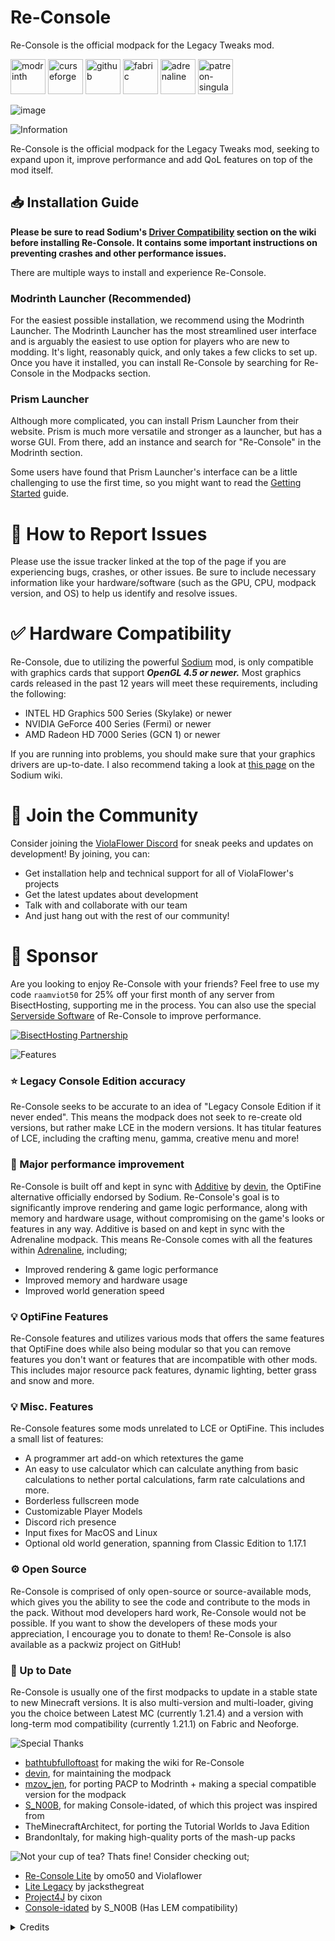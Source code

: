 # Re-Console
Re-Console is the official modpack for the Legacy Tweaks mod.

[<img alt="modrinth" height="56" src="https://cdn.jsdelivr.net/npm/@intergrav/devins-badges@3/assets/cozy/available/modrinth_vector.svg">](https://modrinth.com/modpack/legacy-minecraft) [<img alt="curseforge" height="56" src="https://cdn.jsdelivr.net/npm/@intergrav/devins-badges@3/assets/cozy/available/curseforge_vector.svg">](https://legacy.curseforge.com/minecraft/modpacks/re-console)
[<img alt="github" height="56" src="https://cdn.jsdelivr.net/npm/@intergrav/devins-badges@3/assets/cozy/available/github_vector.svg">](https://github.com/Legacy-Union/Re-Console/releases) [<img alt="fabric" height="56" src="https://cdn.jsdelivr.net/npm/@intergrav/devins-badges@3/assets/cozy/supported/fabric_vector.svg">](https://fabricmc.net/) [<img alt="adrenaline" height="56" src="https://cdn.jsdelivr.net/npm/@intergrav/devins-badges@3/assets/cozy/built-with/adrenaline_vector.svg">](https://modrinth.com/modpack/adrenaline) [<img alt="patreon-singular" height="56" src="https://cdn.jsdelivr.net/npm/@intergrav/devins-badges@3/assets/cozy/donate/patreon-singular_vector.svg">](https://www.patreon.com/ViolaFlower)

![image](https://github.com/user-attachments/assets/649da799-9091-4ac4-b414-ed6e2c2b94be)

![Information](https://cdn.modrinth.com/data/cached_images/e25570e1d156c711baad158a5565061b157a94e9.webp)

Re-Console is the official modpack for the Legacy Tweaks mod, seeking to expand upon it, improve performance and add QoL features on top of the mod itself.



## 📥 Installation Guide


**Please be sure to read Sodium's [Driver Compatibility](https://github.com/CaffeineMC/sodium-fabric/wiki/Driver-Compatibility) section on the wiki before installing Re-Console. It contains some important instructions on preventing crashes and other performance issues.**


There are multiple ways to install and experience Re-Console.

### Modrinth Launcher (Recommended)
For the easiest possible installation, we recommend using the Modrinth Launcher. The Modrinth Launcher has the most streamlined user interface and is arguably the easiest to use option for players who are new to modding. It's light, reasonably quick, and only takes a few clicks to set up. Once you have it installed, you can install Re-Console by searching for Re-Console in the Modpacks section.

### Prism Launcher
Although more complicated, you can install Prism Launcher from their website. Prism is much more versatile and stronger as a launcher, but has a worse GUI. From there, add an instance and search for "Re-Console" in the Modrinth section.

Some users have found that Prism Launcher's interface can be a little challenging to use the first time, so you might want to read the [Getting Started](https://prismlauncher.org/wiki/getting-started/) guide.

# 🐛 How to Report Issues
Please use the issue tracker linked at the top of the page if you are experiencing bugs, crashes, or other issues. Be sure to include necessary information like your hardware/software (such as the GPU, CPU, modpack version, and OS) to help us identify and resolve issues.

# ✅ Hardware Compatibility
Re-Console, due to utilizing the powerful [Sodium](https://modrinth.com/mod/sodium) mod, is only compatible with graphics cards that support ***OpenGL 4.5 or newer.***
Most graphics cards released in the past 12 years will meet these requirements, including the following:

  -  INTEL HD Graphics 500 Series (Skylake) or newer
  -  NVIDIA GeForce 400 Series (Fermi) or newer
  -  AMD Radeon HD 7000 Series (GCN 1) or newer

If you are running into problems, you should make sure that your graphics drivers are up-to-date. I also recommend taking a look at [this page](https://github.com/CaffeineMC/sodium/wiki/Driver-Compatibility) on the Sodium wiki.

# 💬 Join the Community
Consider joining the [ViolaFlower Discord](https://discord.com/invite/dsBrDdJysn) for sneak peeks and updates on development! By joining, you can:
- Get installation help and technical support for all of ViolaFlower's projects
- Get the latest updates about development
- Talk with and collaborate with our team
- And just hang out with the rest of our community!

# 🍉 Sponsor
Are you looking to enjoy Re-Console with your friends? Feel free to use my code ``raamviot50`` for 25% off your first month of any server from BisectHosting, supporting me in the process. You can also use the special [Serverside Software](https://modrinth.com/modpack/re-console-server-software) of Re-Console to improve performance.

[![BisectHosting Partnership](https://cdn.modrinth.com/data/cached_images/3d811a958c28645cf1007ccc3d90cb282921bf7f.webp)](https://bisecthosting.com/raamviot50)

![Features](https://cdn.modrinth.com/data/cached_images/97029679acef552aaa93810310bee9e0f287dc5d.webp)

### ⭐ Legacy Console Edition accuracy
Re-Console seeks to be accurate to an idea of "Legacy Console Edition if it never ended". This means the modpack does not seek to re-create old versions, but rather make LCE in the modern versions. It has titular features of LCE, including the crafting menu, gamma, creative menu and more!

### 🚀 Major performance improvement
Re-Console is built off and kept in sync with [Additive](https://modrinth.com/modpack/additive) by [devin](https://modrinth.com/user/devin), the OptiFine alternative officially endorsed by Sodium.
Re-Console's goal is to significantly improve rendering and game logic performance, along with memory and hardware usage, without compromising on the game's looks or features in any way.
Additive is based on and kept in sync with the Adrenaline modpack. This means Re-Console comes with all the features within [Adrenaline](https://modrinth.com/modpack/adrenaline), including;
- Improved rendering & game logic performance
- Improved memory and hardware usage
- Improved world generation speed

### 💡 OptiFine Features
Re-Console features and utilizes various mods that offers the same features that OptiFine does while also being modular so that you can remove features you don't want or features that are incompatible with other mods.
This includes major resource pack features, dynamic lighting, better grass and snow and more.

### 💡 Misc. Features
Re-Console features some mods unrelated to LCE or OptiFine. This includes a small list of features:
- A programmer art add-on which retextures the game
- An easy to use calculator which can calculate anything from basic calculations to nether portal calculations, farm rate calculations and more.
- Borderless fullscreen mode
- Customizable Player Models
- Discord rich presence
- Input fixes for MacOS and Linux
- Optional old world generation, spanning from Classic Edition to 1.17.1

### ⚙️ Open Source
Re-Console is comprised of only open-source or source-available mods, which gives you the ability to see the code and contribute to the mods in the pack. Without mod developers hard work, Re-Console would not be possible. If you want to show the developers of these mods your appreciation, I encourage you to donate to them!
Re-Console is also available as a packwiz project on GitHub!

### 📩 Up to Date
Re-Console is usually one of the first modpacks to update in a stable state to new Minecraft versions. It is also multi-version and multi-loader, giving you the choice between Latest MC (currently 1.21.4) and a version with long-term mod compatibility (currently 1.21.1) on Fabric and Neoforge.


![Special Thanks](https://cdn.modrinth.com/data/cached_images/42bdd0b7ac744fbb277bcb8aea88598b682b9c07.webp)

- [bathtubfulloftoast](https://modrinth.com/user/bathtubfulloftoast) for making the wiki for Re-Console
- [devin](https://modrinth.com/user/devin), for maintaining the modpack
- [mzov_jen](https://modrinth.com/user/mzov_jen), for porting PACP to Modrinth + making a special compatible version for the modpack
- [S_N00B](https://modrinth.com/user/s_n00b), for making Console-idated, of which this project was inspired from
- TheMinecraftArchitect, for porting the Tutorial Worlds to Java Edition
- BrandonItaly, for making high-quality ports of the mash-up packs

![Not your cup of tea?](https://cdn.modrinth.com/data/cached_images/0c70e2e9dcbf8b50e1aa6f41388ef26875661063.webp)
Thats fine! Consider checking out;

- [Re-Console Lite](https://modrinth.com/modpack/legacy-minecraft-lite) by omo50 and Violaflower
- [Lite Legacy](https://modrinth.com/modpack/lite-legacy) by jacksthegreat
- [Project4J](https://modrinth.com/modpack/project-4j) by cixon
- [Console-idated](https://modrinth.com/modpack/console-idated) by S_N00B (Has LEM compatibility)

<details>
<summary>Credits</summary>

![Credits](https://cdn.modrinth.com/data/cached_images/60eabb80c3a86652dbc3b9323f70d5adc93a1d4a.webp)

# Developers
- omoso, Owner
- devin, Maintainer
- Emmie, Helper

# Assistants and Contributors
- bathtubfulloftoast, playtester
- Cjnator38, contributor
- Emmie, helper and playtester
- Lenuilu, playtester
- MitsuIsSleepy, contributor
- phofers, contributor
- kaer1a, playtester
- TheMinecraftArchitect, contributor and playtester

# Special Thanks
- BuddarScotchy for consistently supporting me and my projects
- Emmie for fixing a crash with AMD GPUs on Linux
- Devin, the creator of Adrenaline of which this modpack uses some of the config files, and offering to maintain the modpack
- MitsuIsSleepy for providing the Nostalgic Tweaks config file
- MNTYROAD (aka mintweather) for porting skinpacks to CPM
- S_N00B for making Console-idated, which inspired this project
- TheMinecraftArchitect for porting the Tutorial Worlds to Java Edition



</details>
